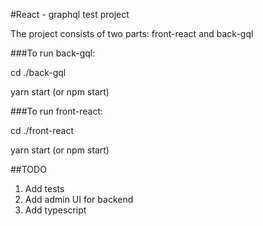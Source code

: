 #React - graphql test project

The project consists of two parts: front-react and back-gql

###To run back-gql:

cd ./back-gql

yarn start (or npm start)

###To run front-react:

cd ./front-react

yarn start (or npm start)

##TODO

1) Add tests
2) Add admin UI for backend
3) Add typescript
